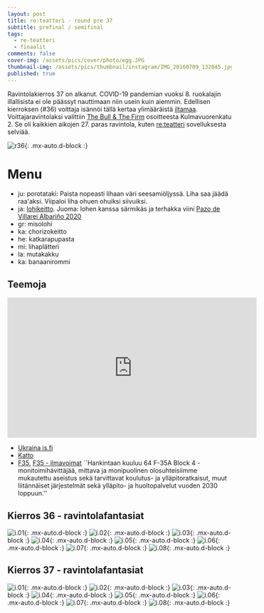 ```yaml
---
layout: post
title: re:teatteri - round pre 37
subtitle: prefinal / semifinal
tags:
  - re-teatteri
  - finaalit
comments: false
cover-img: /assets/pics/cover/photo/egg.JPG
thumbnail-img: /assets/pics/thumbnail/instagram/IMG_20160709_132045.jpg
published: true
---
```


Ravintolakierros 37 on alkanut. COVID-19 pandemian vuoksi 8. ruokalajin illallisista ei ole päässyt nauttimaan niin usein kuin aiemmin. Edellisen kierroksen (#36) voittaja isännöi tällä kertaa ylimääräistä [iltamaa](https://en.wiktionary.org/wiki/prefinal). Voittajaravintolaksi valittiin [The Bull & The Firm](http://thebullandthefirm.fi/) osoitteesta Kulmavuorenkatu 2. Se oli kaikkien aikojen 27. paras ravintola, kuten [re:teatteri](https://safka.shinyapps.io/restaurants/) sovelluksesta selviää. 

![r36](/assets/pics/page/reteatteri/rundi36.png){: .mx-auto.d-block :}

# Menu

* ju: porotataki: Paista nopeasti lihaan väri seesamiöljyssä. Liha saa jäädä raa'aksi. Viipaloi liha ohuen ohuiksi siivuiksi.
* ja: [lohikeitto](https://talonendm.github.io/2021-03-28-cooking/). Juoma: lohen kanssa särmikäs ja terhakka viini [Pazo de Villarei Albariño 2020](https://www.viinikartta.fi/viini/567927)
* gr: misolohi
* ka: chorizokeitto
* he: katkarapupasta
* mi: lihaplätteri
* la: mutakakku
* ka: banaanirommi

## Teemoja

<iframe width="560" height="315" src="https://www.youtube.com/embed/8SbOXRfcx4Y" title="YouTube video player" frameborder="0" allow="accelerometer; autoplay; clipboard-write; encrypted-media; gyroscope; picture-in-picture" allowfullscreen></iframe>

- [Ukraina is.fi](https://www.is.fi/ulkomaat/art-2000008608788.html)
- [Katto](https://talonendm.github.io/2021-12-05-contract-trust/)
- [F35](https://yle.fi/uutiset/3-12224296), [F35 - ilmavoimat](https://ilmavoimat.fi/-/lockheed-martin-f-35a-lightning-ii-on-suomen-seuraava-monitoimihavittaja) ``Hankintaan kuuluu 64 F-35A Block 4 -monitoimihävittäjää, mittava ja monipuolinen olosuhteisiimme mukautettu aseistus sekä tarvittavat koulutus- ja ylläpitoratkaisut, muut liitännäiset järjestelmät sekä ylläpito- ja huoltopalvelut vuoden 2030 loppuun.''


## Kierros 36 - ravintolafantasiat

![i.01](/assets/pics/safkame/insta/art-244.jpg){: .mx-auto.d-block :}
![i.02](/assets/pics/safkame/insta/art-245.jpg){: .mx-auto.d-block :}
![i.03](/assets/pics/safkame/insta/art-246.jpg){: .mx-auto.d-block :}
![i.04](/assets/pics/safkame/insta/art-247.jpg){: .mx-auto.d-block :}
![i.05](/assets/pics/safkame/insta/art-248.jpg){: .mx-auto.d-block :}
![i.06](/assets/pics/safkame/insta/art-249.jpg){: .mx-auto.d-block :}
![i.07](/assets/pics/safkame/insta/art-250.jpg){: .mx-auto.d-block :}
![i.08](/assets/pics/safkame/insta/art-251.jpg){: .mx-auto.d-block :}

## Kierros 37 - ravintolafantasiat

![i.01](/assets/pics/safkame/insta/art-252.jpg){: .mx-auto.d-block :}
![i.02](/assets/pics/safkame/insta/art-253.jpg){: .mx-auto.d-block :}
![i.03](/assets/pics/safkame/insta/art-254.jpg){: .mx-auto.d-block :}
![i.04](/assets/pics/safkame/insta/art-255.jpg){: .mx-auto.d-block :}
![i.05](/assets/pics/safkame/insta/art-256.jpg){: .mx-auto.d-block :}
![i.06](/assets/pics/safkame/insta/art-257.jpg){: .mx-auto.d-block :}
![i.07](/assets/pics/safkame/insta/art-258.jpg){: .mx-auto.d-block :}
![i.08](/assets/pics/safkame/insta/art-259.jpg){: .mx-auto.d-block :}
